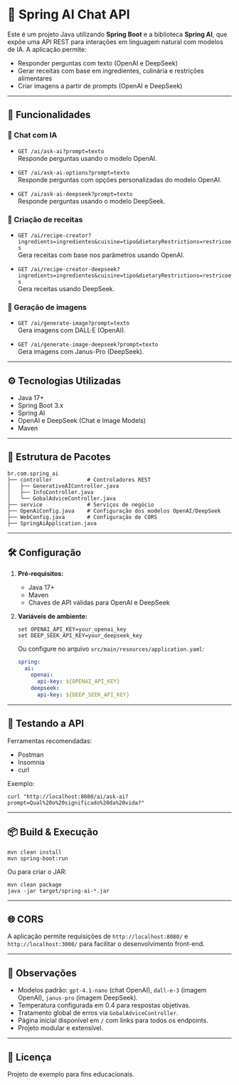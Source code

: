 # 🧠 Spring AI Chat API

Este é um projeto Java utilizando **Spring Boot** e a biblioteca **Spring AI**, que expõe uma API REST para interações em linguagem natural com modelos de IA. A aplicação permite:

* Responder perguntas com texto (OpenAI e DeepSeek)
* Gerar receitas com base em ingredientes, culinária e restrições alimentares
* Criar imagens a partir de prompts (OpenAI e DeepSeek)

---

## 🚀 Funcionalidades

### 🔹 Chat com IA

- `GET /ai/ask-ai?prompt=texto`  
  Responde perguntas usando o modelo OpenAI.

- `GET /ai/ask-ai-options?prompt=texto`  
  Responde perguntas com opções personalizadas do modelo OpenAI.

- `GET /ai/ask-ai-deepseek?prompt=texto`  
  Responde perguntas usando o modelo DeepSeek.

### 🔹 Criação de receitas

- `GET /ai/recipe-creator?ingredients=ingredientes&cuisine=tipo&dietaryRestrictions=restricoes`  
  Gera receitas com base nos parâmetros usando OpenAI.

- `GET /ai/recipe-creator-deepseek?ingredients=ingredientes&cuisine=tipo&dietaryRestrictions=restricoes`  
  Gera receitas usando DeepSeek.

### 🔹 Geração de imagens

- `GET /ai/generate-image?prompt=texto`  
  Gera imagens com DALL·E (OpenAI).

- `GET /ai/generate-image-deepseek?prompt=texto`  
  Gera imagens com Janus-Pro (DeepSeek).

---

## ⚙️ Tecnologias Utilizadas

* Java 17+
* Spring Boot 3.x
* Spring AI
* OpenAI e DeepSeek (Chat e Image Models)
* Maven

---

## 🧩 Estrutura de Pacotes

```
br.com.spring_ai
├── controller           # Controladores REST
│   ├── GenerativeAIController.java
│   ├── InfoController.java
│   └── GobalAdviceController.java
├── service              # Serviços de negócio
├── OpenAiConfig.java    # Configuração dos modelos OpenAI/DeepSeek
├── WebConfig.java       # Configuração de CORS
├── SpringAiApplication.java
```

---

## 🛠️ Configuração

1. **Pré-requisitos:**
   * Java 17+
   * Maven
   * Chaves de API válidas para OpenAI e DeepSeek

2. **Variáveis de ambiente:**

   ```shell
   set OPENAI_API_KEY=your_openai_key
   set DEEP_SEEK_API_KEY=your_deepseek_key
   ```

   Ou configure no arquivo `src/main/resources/application.yaml`:

   ```yaml
   spring:
     ai:
       openai:
         api-key: ${OPENAI_API_KEY}
       deepseek:
         api-key: ${DEEP_SEEK_API_KEY}
   ```

---

## 🧪 Testando a API

Ferramentas recomendadas:

* Postman
* Insomnia
* curl

Exemplo:

```shell
curl "http://localhost:8080/ai/ask-ai?prompt=Qual%20o%20significado%20da%20vida?"
```

---

## 📦 Build & Execução

```shell
mvn clean install
mvn spring-boot:run
```

Ou para criar o JAR:

```shell
mvn clean package
java -jar target/spring-ai-*.jar
```

---

## 🌐 CORS

A aplicação permite requisições de `http://localhost:8080/` e `http://localhost:3000/` para facilitar o desenvolvimento front-end.

---

## 📌 Observações

* Modelos padrão: `gpt-4.1-nano` (chat OpenAI), `dall-e-3` (imagem OpenAI), `janus-pro` (imagem DeepSeek).
* Temperatura configurada em 0.4 para respostas objetivas.
* Tratamento global de erros via `GobalAdviceController`.
* Página inicial disponível em `/` com links para todos os endpoints.
* Projeto modular e extensível.

---

## 📝 Licença

Projeto de exemplo para fins educacionais.
